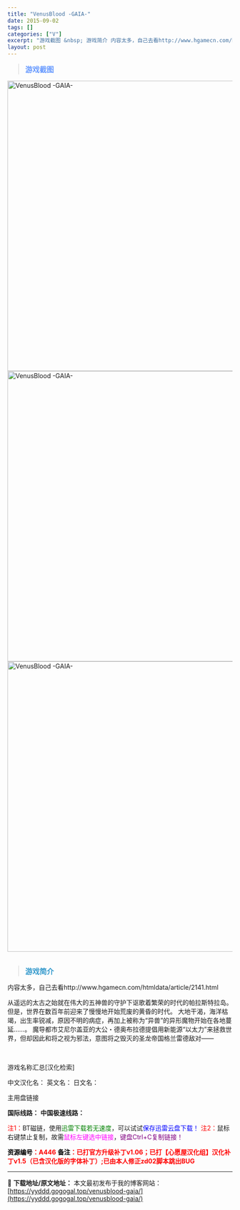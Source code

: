 ```yaml
---
title: "VenusBlood -GAIA-"
date: 2015-09-02
tags: []
categories: ["V"]
excerpt: "游戏截图 &nbsp; 游戏简介 内容太多，自己去看http://www.hgamecn.com/htmldata/article/2141.html 从遥远的太古之始就在伟大的五神兽的守护下讴歌着繁荣的时代的帕拉斯特拉岛。 但是，世界在数百年前迎来了慢慢地开始荒废的黄昏的时代。 大地干渴，海洋枯竭&hellip;"
layout: post
---
```


<div>
<blockquote><b><span style="font-size: 12pt; color: #6699ff;">游戏截图</span></b></blockquote>
<div><img title="点击放大" src="https://yyddd.gogogal.top/wp-content/uploads/2025/04/20250430_6811fe8897bbd.webp" alt="VenusBlood -GAIA-" width="650" /></div>
<div><img title="点击放大" src="https://cdn.ttloli.com/pic/005ODKsIjw1evohnqqlm0j30qu0kv7aq.webp" alt="VenusBlood -GAIA-" width="650" /></div>
<div><img title="点击放大" src="https://yyddd.gogogal.top/wp-content/uploads/2025/04/20250430_6811fe8f65d59.webp" alt="VenusBlood -GAIA-" width="650" /></div>
&nbsp;
<blockquote><b><span style="font-size: 12pt; color: #3399cc;">游戏简介</span></b></blockquote>
<div>内容太多，自己去看http://www.hgamecn.com/htmldata/article/2141.html

从遥远的太古之始就在伟大的五神兽的守护下讴歌着繁荣的时代的帕拉斯特拉岛。
但是，世界在数百年前迎来了慢慢地开始荒废的黄昏的时代。
大地干渴，海洋枯竭，出生率锐减，原因不明的病症，再加上被称为“异兽”的异形魔物开始在各地蔓延……。
魔导都市艾尼尔盖亚的大公・德奥布拉德提倡用新能源“以太力”来拯救世界，但却因此和将之视为邪法，意图将之毁灭的圣龙帝国格兰雷德敌对——</div>
&nbsp;

游戏名称汇总[汉化检索]

中文汉化名：
英文名：
日文名：
</div>
<div class="panel panel-primary">
<div class="panel-heading">主用盘链接</div>
<div class="panel-body">

<b>国际线路：</b>
<b>中国极速线路：</b>


<span style="color: #ff0000;">注1：</span>BT磁链，使用<span style="color: #008000;">迅雷下载若无速度</span>，可以试试<span style="color: #0000ff;">保存迅雷云盘下载！</span>
<span style="color: #ff0000;">注2：</span>鼠标右键禁止复制，故需<span style="color: #ff00ff;">鼠标左键选中链接</span>，<span style="color: #800080;">键盘Ctrl+C复制链接！</span>

</div>
<div class="panel-footer"><span style="color: #ff0000;"><b><span style="color: #000000;">资源编号</span>：A446</b></span>
<span style="color: #ff0000;"><b><span style="color: #000000;">备注</span>：已打官方升级补丁v1.06；已打【心愿屋汉化组】汉化补丁v1.5（已含汉化版的字体补丁）;已由本人修正zd02脚本跳出BUG</b></span></div>
</div>

---
📖 **下载地址/原文地址：** 本文最初发布于我的博客网站：[https://yyddd.gogogal.top/venusblood-gaia/](https://yyddd.gogogal.top/venusblood-gaia/)
